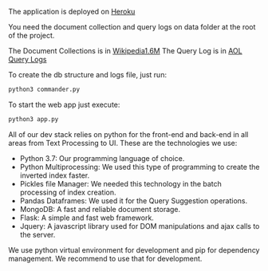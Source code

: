 The application is deployed on [Heroku](https://search-eng.herokuapp.com/)

You need the document collection and query logs on data folder at the root of the project.

The Document Collections is in [Wikipedia1.6M](https://drive.google.com/a/u.boisestate.edu/file/d/1M-Ya0Ybnc_4qEJZVIpztAwZvnhMzZAip/view?usp=drive_web)
The Query Log is in [AOL Query Logs](https://drive.google.com/file/d/1G3-aghOhWcBU00ykr_hwvFeHwgOsru-s/view?usp=sharing)

To create the db structure and logs file, just run:
```python
python3 commander.py
```

To start the web app just execute: 
```python
python3 app.py
```

All of our dev stack relies on python for the front-end and back-end in all areas from Text Processing to UI. These are the technologies we use:

* Python 3.7: Our programming language of choice.
* Python Multiprocessing: We used this type of programming to create the inverted index faster.
* Pickles file Manager: We needed this technology in the batch processing of index creation.
* Pandas Dataframes: We used it for the Query Suggestion operations.
* MongoDB: A fast and reliable document storage.
* Flask: A simple and fast web framework.
* Jquery: A javascript library used for DOM manipulations and ajax calls to the server.


We use python virtual environment for development and pip for dependency management. We recommend to use that for development.
